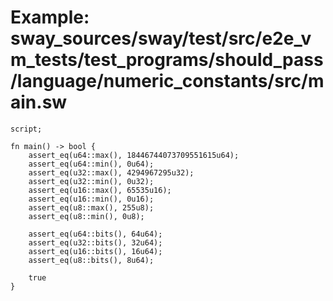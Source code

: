 # Example: sway_sources/sway/test/src/e2e_vm_tests/test_programs/should_pass/language/numeric_constants/src/main.sw

```sway
script;

fn main() -> bool {
    assert_eq(u64::max(), 18446744073709551615u64);
    assert_eq(u64::min(), 0u64);
    assert_eq(u32::max(), 4294967295u32);
    assert_eq(u32::min(), 0u32);
    assert_eq(u16::max(), 65535u16);
    assert_eq(u16::min(), 0u16);
    assert_eq(u8::max(), 255u8);
    assert_eq(u8::min(), 0u8);

    assert_eq(u64::bits(), 64u64);
    assert_eq(u32::bits(), 32u64);
    assert_eq(u16::bits(), 16u64);
    assert_eq(u8::bits(), 8u64);

    true
}

```
